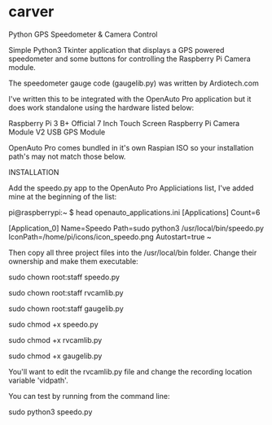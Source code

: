 # carver
Python GPS Speedometer &amp; Camera Control

Simple Python3 Tkinter application that displays a GPS powered speedometer and some buttons for controlling the Raspberry Pi Camera module.

The speedometer gauge code (gaugelib.py) was written by Ardiotech.com 

I've written this to be integrated with the OpenAuto Pro application but it does work standalone using the hardware listed below:

Raspberry Pi 3 B+
Official 7 Inch Touch Screen
Raspberry Pi Camera Module V2
USB GPS Module

OpenAuto Pro comes bundled in it's own Raspian ISO so your installation path's may not match those below.

INSTALLATION

Add the speedo.py app to the OpenAuto Pro Appliciations list, I've added mine at the beginning of the list:

pi@raspberrypi:~ $ head openauto_applications.ini
[Applications]
Count=6

[Application_0]
Name=Speedo
Path=sudo python3 /usr/local/bin/speedo.py
IconPath=/home/pi/icons/icon_speedo.png
Autostart=true
~

Then copy all three project files into the /usr/local/bin folder.  Change their ownership and make them executable:

sudo chown root:staff speedo.py

sudo chown root:staff rvcamlib.py

sudo chown root:staff gaugelib.py


sudo chmod +x speedo.py

sudo chmod +x rvcamlib.py

sudo chmod +x gaugelib.py

You'll want to edit the rvcamlib.py file and change the recording location variable 'vidpath'.

You can test by running from the command line:

sudo python3 speedo.py




